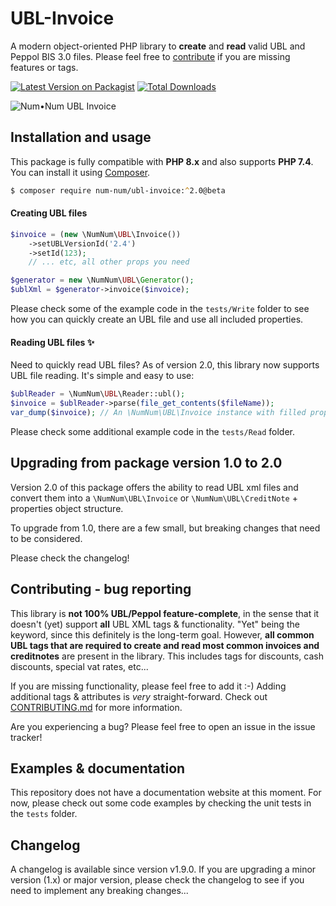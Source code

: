# UBL-Invoice

A modern object-oriented PHP library to **create** and **read** valid UBL and Peppol BIS 3.0 files. Please feel free to [contribute](https://github.com/num-num/ubl-invoice/pulls) if you are missing features or tags.

[![Latest Version on Packagist](https://img.shields.io/packagist/v/num-num/ubl-invoice.svg?style=rounded-square)](https://packagist.org/packages/num-num/ubl-invoice)
[![Total Downloads](https://img.shields.io/packagist/dt/num-num/ubl-invoice.svg?style=rounded-square)](https://packagist.org/packages/num-num/ubl-invoice)


![Num•Num UBL Invoice](https://i.imgur.com/JPyFBYQ.png)

## Installation and usage

This package is fully compatible with **PHP 8.x** and also supports **PHP 7.4**. You can install it using [Composer](https://www.getcomposer.org).
```zsh
$ composer require num-num/ubl-invoice:^2.0@beta
```

#### Creating UBL files

```php
$invoice = (new \NumNum\UBL\Invoice())
    ->setUBLVersionId('2.4')
    ->setId(123);
    // ... etc, all other props you need

$generator = new \NumNum\UBL\Generator();
$ublXml = $generator->invoice($invoice);
```

Please check some of the example code in the `tests/Write` folder to see how you can quickly create an UBL file and use all included properties.

#### Reading UBL files ✨

Need to quickly read UBL files? As of version 2.0, this library now supports UBL file reading. It's simple and easy to use:

```php
$ublReader = \NumNum\UBL\Reader::ubl();
$invoice = $ublReader->parse(file_get_contents($fileName));
var_dump($invoice); // An \NumNum\UBL\Invoice instance with filled properties!
```

Please check some additional example code in the `tests/Read` folder.

## Upgrading from package version 1.0 to 2.0

Version 2.0 of this package offers the ability to read UBL xml files and convert them into a `\NumNum\UBL\Invoice` or `\NumNum\UBL\CreditNote` + properties object structure.

To upgrade from 1.0, there are a few small, but breaking changes that need to be considered.

Please check the changelog!


## Contributing - bug reporting

This library is **not 100% UBL/Peppol feature-complete**, in the sense that it doesn't (yet) support **all** UBL XML tags & functionality. "Yet" being the keyword, since this definitely is the long-term goal. However, **all common UBL tags that are required to create and read most common invoices and creditnotes** are present in the library. This includes tags for discounts, cash discounts, special vat rates, etc...

If you are missing functionality, please feel free to add it :-) Adding additional tags & attributes is *very* straight-forward. Check out [CONTRIBUTING.md](CONTRIBUTING.md) for more information.

Are you experiencing a bug? Please feel free to open an issue in the issue tracker!

## Examples & documentation

This repository does not have a documentation website at this moment. For now, please check out some code examples by checking the unit tests in the `tests` folder.

## Changelog

A changelog is available since version v1.9.0. If you are upgrading a minor version (1.x) or major version, please check the changelog to see if you need to implement any breaking changes...
